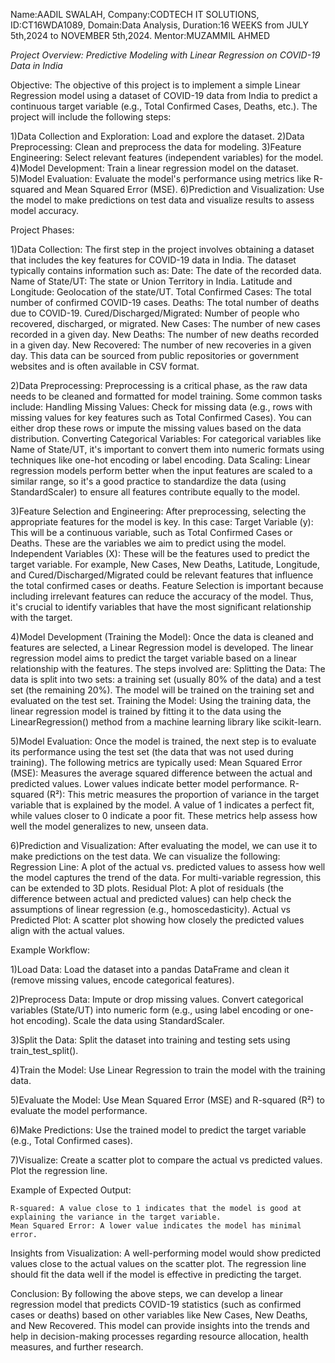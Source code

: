 Name:AADIL SWALAH, Company:CODTECH IT SOLUTIONS, ID:CT16WDA1089, Domain:Data Analysis, Duration:16 WEEKS from JULY 5th,2024 to NOVEMBER 5th,2024. Mentor:MUZAMMIL AHMED

*Project Overview: Predictive Modeling with Linear Regression on COVID-19 Data in India*

Objective:
The objective of this project is to implement a simple Linear Regression model using a dataset of COVID-19 data from India to predict a continuous target variable (e.g., Total Confirmed Cases, Deaths, etc.). The project will include the following steps:

1)Data Collection and Exploration: Load and explore the dataset.
2)Data Preprocessing: Clean and preprocess the data for modeling.
3)Feature Engineering: Select relevant features (independent variables) for the model.
4)Model Development: Train a linear regression model on the dataset.
5)Model Evaluation: Evaluate the model's performance using metrics like R-squared and Mean Squared Error (MSE).
6)Prediction and Visualization: Use the model to make predictions on test data and visualize results to assess model accuracy.

Project Phases:

1)Data Collection: The first step in the project involves obtaining a dataset that includes the key features for COVID-19 data in India. The dataset typically contains information such as:
    Date: The date of the recorded data.
    Name of State/UT: The state or Union Territory in India.
    Latitude and Longitude: Geolocation of the state/UT.
    Total Confirmed Cases: The total number of confirmed COVID-19 cases.
    Deaths: The total number of deaths due to COVID-19.
    Cured/Discharged/Migrated: Number of people who recovered, discharged, or migrated.
    New Cases: The number of new cases recorded in a given day.
    New Deaths: The number of new deaths recorded in a given day.
    New Recovered: The number of new recoveries in a given day.
    This data can be sourced from public repositories or government websites and is often available in CSV format.

2)Data Preprocessing: Preprocessing is a critical phase, as the raw data needs to be cleaned and formatted for model training. Some common tasks include:
    Handling Missing Values: Check for missing data (e.g., rows with missing values for key features such as Total Confirmed Cases). You can either drop these rows or impute the missing values based on the data distribution.
    Converting Categorical Variables: For categorical variables like Name of State/UT, it's important to convert them into numeric formats using techniques like one-hot encoding or label encoding.
    Data Scaling: Linear regression models perform better when the input features are scaled to a similar range, so it's a good practice to standardize the data (using StandardScaler) to ensure all features contribute equally to the model.
    
3)Feature Selection and Engineering: After preprocessing, selecting the appropriate features for the model is key. In this case:
    Target Variable (y): This will be a continuous variable, such as Total Confirmed Cases or Deaths. These are the variables we aim to predict using the model.
    Independent Variables (X): These will be the features used to predict the target variable. For example, New Cases, New Deaths, Latitude, Longitude, and Cured/Discharged/Migrated could be relevant features that influence the total confirmed cases or deaths.
    Feature Selection is important because including irrelevant features can reduce the accuracy of the model. Thus, it's crucial to identify variables that have the most significant relationship with the target.

4)Model Development (Training the Model): Once the data is cleaned and features are selected, a Linear Regression model is developed. The linear regression model aims to predict the target variable based on a linear relationship with the features. The steps involved are:
    Splitting the Data: The data is split into two sets: a training set (usually 80% of the data) and a test set (the remaining 20%). The model will be trained on the training set and evaluated on the test set.
    Training the Model: Using the training data, the linear regression model is trained by fitting it to the data using the LinearRegression() method from a machine learning library like scikit-learn.
    
5)Model Evaluation: Once the model is trained, the next step is to evaluate its performance using the test set (the data that was not used during training). The following metrics are typically used:
    Mean Squared Error (MSE): Measures the average squared difference between the actual and predicted values. Lower values indicate better model performance.
    R-squared (R²): This metric measures the proportion of variance in the target variable that is explained by the model. A value of 1 indicates a perfect fit, while values closer to 0 indicate a poor fit.
    These metrics help assess how well the model generalizes to new, unseen data.

6)Prediction and Visualization: After evaluating the model, we can use it to make predictions on the test data. We can visualize the following:
    Regression Line: A plot of the actual vs. predicted values to assess how well the model captures the trend of the data. For multi-variable regression, this can be extended to 3D plots.
    Residual Plot: A plot of residuals (the difference between actual and predicted values) can help check the assumptions of linear regression (e.g., homoscedasticity).
    Actual vs Predicted Plot: A scatter plot showing how closely the predicted values align with the actual values.
    
Example Workflow:

1)Load Data: Load the dataset into a pandas DataFrame and clean it (remove missing values, encode categorical features).

2)Preprocess Data:
    Impute or drop missing values.
    Convert categorical variables (State/UT) into numeric form (e.g., using label encoding or one-hot encoding).
    Scale the data using StandardScaler.

3)Split the Data: Split the dataset into training and testing sets using train_test_split().

4)Train the Model: Use Linear Regression to train the model with the training data.

5)Evaluate the Model:
    Use Mean Squared Error (MSE) and R-squared (R²) to evaluate the model performance.

6)Make Predictions: Use the trained model to predict the target variable (e.g., Total Confirmed cases).

7)Visualize:
    Create a scatter plot to compare the actual vs predicted values.
    Plot the regression line.

Example of Expected Output:
    
    R-squared: A value close to 1 indicates that the model is good at explaining the variance in the target variable.
    Mean Squared Error: A lower value indicates the model has minimal error.
    
Insights from Visualization:
    A well-performing model would show predicted values close to the actual values on the scatter plot.
    The regression line should fit the data well if the model is effective in predicting the target.

Conclusion:
    By following the above steps, we can develop a linear regression model that predicts COVID-19 statistics (such as confirmed cases or deaths) based on other variables like New Cases, New Deaths, and New Recovered. This model can provide insights into the trends and help in decision-making processes regarding resource allocation, health measures, and further research.
